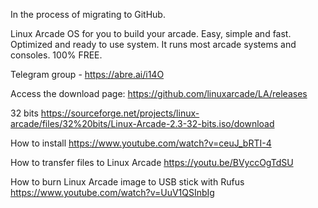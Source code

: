 In the process of migrating to GitHub.

Linux Arcade
OS for you to build your arcade. Easy, simple and fast. Optimized and ready to use system.
It runs most arcade systems and consoles. 100% FREE.

Telegram group - https://abre.ai/i14O

Access the download page:
https://github.com/linuxarcade/LA/releases

32 bits
https://sourceforge.net/projects/linux-arcade/files/32%20bits/Linux-Arcade-2.3-32-bits.iso/download

How to install
https://www.youtube.com/watch?v=ceuJ_bRTI-4

How to transfer files to Linux Arcade
https://youtu.be/BVyccOgTdSU

How to burn Linux Arcade image to USB stick with Rufus
https://www.youtube.com/watch?v=UuV1QSInbIg
